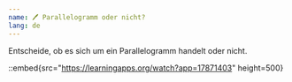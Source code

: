 ```yaml
---
name: 🖊 Parallelogramm oder nicht?
lang: de
---
```


Entscheide, ob es sich um ein Parallelogramm handelt oder nicht.

::embed{src="https://learningapps.org/watch?app=17871403" height=500}
